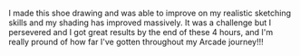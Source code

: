 I made this shoe drawing and was able to improve on my realistic sketching skills and my shading has improved massively. It was a challenge but I persevered and I got great results by the end of these 4 hours, and I'm really pround of how far I've gotten throughout my Arcade journey!!!
